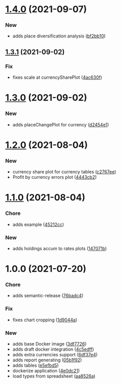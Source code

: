 # [1.4.0](https://github.com/pustovitDmytro/budget/compare/v1.3.1...v1.4.0) (2021-09-07)


### New

* adds place diversification analysis ([bf2bb10](https://github.com/pustovitDmytro/budget/commit/bf2bb10b620ba3c29d3d6e45835acc0e02f463b5))

## [1.3.1](https://github.com/pustovitDmytro/budget/compare/v1.3.0...v1.3.1) (2021-09-02)


### Fix

* fixes scale at currencySharePlot ([4ac630f](https://github.com/pustovitDmytro/budget/commit/4ac630f6bd24bfae53de697434a47a00d24d8918))

# [1.3.0](https://github.com/pustovitDmytro/budget/compare/v1.2.0...v1.3.0) (2021-09-02)


### New

* adds placeChangePlot for currency ([d2454e1](https://github.com/pustovitDmytro/budget/commit/d2454e13c75d482f84cbe06abec8f582a4467639))

# [1.2.0](https://github.com/pustovitDmytro/budget/compare/v1.1.0...v1.2.0) (2021-08-04)


### New

* currency share plot for currency tables ([c2767ee](https://github.com/pustovitDmytro/budget/commit/c2767eeca9500ad9fbdddcb45dedb139c85fac0d))
* Profit by currency errors plot ([4443cb2](https://github.com/pustovitDmytro/budget/commit/4443cb275f9ec3acb566a30e9c038a25e3f3e304))

# [1.1.0](https://github.com/pustovitDmytro/budget/compare/v1.0.0...v1.1.0) (2021-08-04)


### Chore

* adds example ([45212cc](https://github.com/pustovitDmytro/budget/commit/45212cc4e56f4599e73c0adf7abc33b12ef46021))

### New

* adds holdings accum to rates plots ([147071b](https://github.com/pustovitDmytro/budget/commit/147071b05b563da8b9f96626aff33c11d510a669))

# 1.0.0 (2021-07-20)


### Chore

* adds semantic-release ([76badc4](https://github.com/pustovitDmytro/budget/commit/76badc4aa767a9c674076ddf9266bb54e8abb2f2))

### Fix

* fixes chart cropping ([1d9044a](https://github.com/pustovitDmytro/budget/commit/1d9044a3a9c172562932e78ce823a83be0d2f01d))

### New

* adds base Docker image ([3df7726](https://github.com/pustovitDmytro/budget/commit/3df77267721cb2ebe66c1439d4932372c9a56efa))
* adds draft docker integration ([4c5edff](https://github.com/pustovitDmytro/budget/commit/4c5edff04aa587d0f9e14d1b771331417824133e))
* adds extra currencies support ([6df37e4](https://github.com/pustovitDmytro/budget/commit/6df37e436f15d65152670ed8284a545d76e90510))
* adds report generating ([05b1f92](https://github.com/pustovitDmytro/budget/commit/05b1f928336b7c66b210aadf034f71e68e3dbde9))
* adds tables ([e5efbd5](https://github.com/pustovitDmytro/budget/commit/e5efbd547d4270bfdee86fba600c9546a4eb8aea))
* dockerize application ([4e0dc21](https://github.com/pustovitDmytro/budget/commit/4e0dc21984ef278c0b2e0d4d2d6e0d2a51cc5049))
* load types from spreadsheet ([aa8526a](https://github.com/pustovitDmytro/budget/commit/aa8526abc3f453ad3f59e395a93fa4b3345aa7e4))
